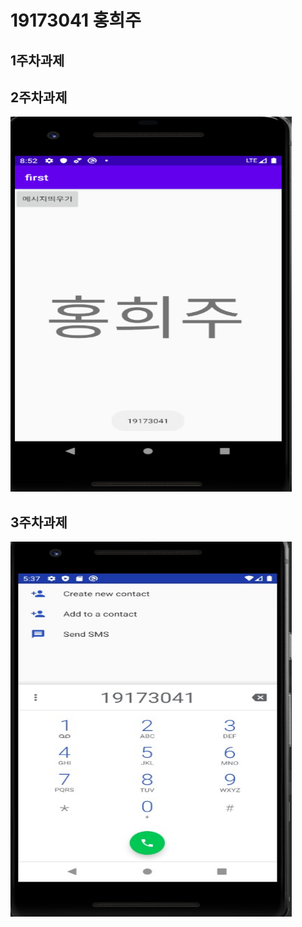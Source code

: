 # 19173041 홍희주

## 1주차과제


## 2주차과제
<img width="450" height="600" src="./png/2주차.png"></img>

## 3주차과제
<img width="450" height="600" src="./png/3주차과제.jpg"></img>
